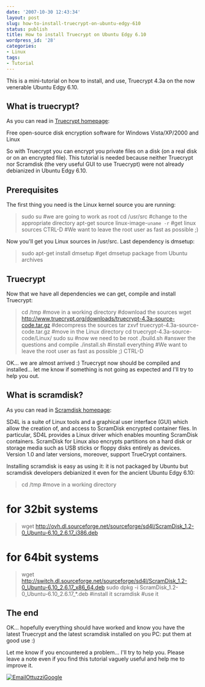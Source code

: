 ```yaml
---
date: '2007-10-30 12:43:34'
layout: post
slug: how-to-install-truecrypt-on-ubuntu-edgy-610
status: publish
title: How to install Truecrypt on Ubuntu Edgy 6.10
wordpress_id: '28'
categories:
- Linux
tags:
- Tutorial
---
```


This is a mini-tutorial on how to install, and use, Truecrypt 4.3a on the now venerable Ubuntu Edgy 6.10.


## What is truecrypt?


As you can read in [Truecrypt homepage](http://www.truecrypt.org/):


Free open-source disk encryption software for Windows Vista/XP/2000 and Linux


So with Truecrypt you can encrypt you private files on a disk (on a real disk or on an encrypted file). This tutorial is needed because neither Truecrypt nor Scramdisk (the very useful GUI to use Truecrypt) were not already debianized in Ubuntu Edgy 6.10.


## Prerequisites


The first thing you need is the Linux kernel source you are running:



> sudo su #we are going to work as root
> cd /usr/src #change to the appropriate directory
> apt-get source linux-image-`uname -r` #get linux sources
> CTRL-D #We want to leave the root user as fast as possible ;)

Now you'll get you Linux sources in /usr/src.
Last dependency is dmsetup:


> sudo apt-get install dmsetup #get dmsetup package from Ubuntu archives





## Truecrypt


Now that we have all dependencies we can get, compile and install Truecrypt:



> cd /tmp #move in a working directory
#download the sources
> wget http://www.truecrypt.org/downloads/truecrypt-4.3a-source-code.tar.gz
#decompress the sources
> tar zxvf truecrypt-4.3a-source-code.tar.gz
#move in the Linux directory
> cd truecrypt-4.3a-source-code/Linux/
> sudo su #now we need to be root
> ./build.sh #answer the questions and compile
> ./install.sh #install everything
#We want to leave the root user as fast as possible ;)
> CTRL-D

OK... we are almost arrived :) Truecrypt now should be compiled and installed... let me know if something is not going as expected and I'll try to help you out.


## What is scramdisk?


As you can read in [Scramdisk homepage](http://sd4l.sourceforge.net/):


SD4L is a suite of Linux tools and a graphical user interface (GUI) which allow the creation of, and access to ScramDisk encrypted container files. In particular, SD4L provides a Linux driver which enables mounting ScramDisk containers. ScramDisk for Linux also encrypts partitions on a hard disk or storage media such as USB sticks or floppy disks entirely as devices. Version 1.0 and later versions, moreover, support TrueCrypt containers.


 Installing scramdisk is easy as using it: it is not packaged by Ubuntu but scramdisk developers debianized it even for the ancient Ubuntu Edgy 6.10:



> cd /tmp #move in a working directory
# for 32bit systems
> wget http://ovh.dl.sourceforge.net/sourceforge/sd4l/ScramDisk_1.2-0_Ubuntu-6.10_2.6.17_i386.deb
# for 64bit systems
> wget http://switch.dl.sourceforge.net/sourceforge/sd4l/ScramDisk_1.2-0_Ubuntu-6.10_2.6.17_x86_64.deb
> sudo dpkg -i ScramDisk_1.2-0_Ubuntu-6.10_2.6.17_*.deb #install it
> scramdisk #use it


## The end


OK... hopefully everything should have worked and know you have the latest Truecrypt and the latest scramdisk installed on you PC: put them at good use :)

Let me know if you encountered a problem... I'll try to help you. Please leave a note even if you find this tutorial vaguely useful and help me to improve it.

[![EmailOttuzziGoogle](http://www.brucalipto.org/wp-content/uploads/2008/02/ottuzzigoogle.png)](mailto:ottuzzi@gmail.com)
